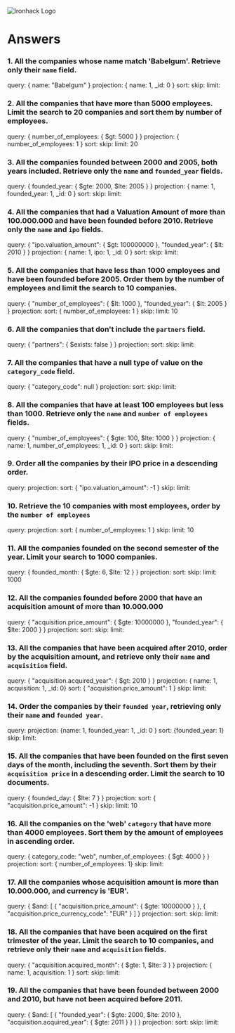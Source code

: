 ![Ironhack Logo](https://i.imgur.com/1QgrNNw.png)

# Answers

### 1. All the companies whose name match 'Babelgum'. Retrieve only their `name` field.

query: { name: "Babelgum" }
projection: { name: 1, _id: 0 }
sort:
skip:
limit:
 
### 2. All the companies that have more than 5000 employees. Limit the search to 20 companies and sort them by **number of employees**.

query: { number_of_employees: { $gt: 5000 } }
projection: { number_of_employees: 1 }
sort:
skip:
limit: 20

### 3. All the companies founded between 2000 and 2005, both years included. Retrieve only the `name` and `founded_year` fields.

query: { founded_year: { $gte: 2000, $lte: 2005 } }
projection: { name: 1, founded_year: 1, _id: 0 }
sort:
skip:
limit:

### 4. All the companies that had a Valuation Amount of more than 100.000.000 and have been founded before 2010. Retrieve only the `name` and `ipo` fields.

query: { "ipo.valuation_amount": { $gt: 100000000 }, "founded_year": { $lt: 2010 } }
projection: { name: 1, ipo: 1, _id: 0 }
sort:
skip:
limit:

### 5. All the companies that have less than 1000 employees and have been founded before 2005. Order them by the number of employees and limit the search to 10 companies.

query: { "number_of_employees": { $lt: 1000 }, "founded_year": { $lt: 2005 } } 
projection:
sort: { number_of_employees: 1 }
skip:
limit: 10

### 6. All the companies that don't include the `partners` field.

query: { "partners": { $exists: false } }
projection:
sort:
skip:
limit:

### 7. All the companies that have a null type of value on the `category_code` field.

query: { "category_code": null }
projection:
sort:
skip:
limit:

### 8. All the companies that have at least 100 employees but less than 1000. Retrieve only the `name` and `number of employees` fields.

query: { "number_of_employees": { $gte: 100, $lte: 1000 } }
projection: { name: 1, number_of_employees: 1, _id: 0 }
sort:
skip:
limit:

### 9. Order all the companies by their IPO price in a descending order.

query: 
projection:
sort: { "ipo.valuation_amount": -1 }
skip:
limit:

### 10. Retrieve the 10 companies with most employees, order by the `number of employees`

query:
projection:
sort: { number_of_employees: 1 }
skip:
limit: 10

### 11. All the companies founded on the second semester of the year. Limit your search to 1000 companies.

query: { founded_month: { $gte: 6, $lte: 12 } }
projection:
sort:
skip:
limit: 1000

### 12. All the companies founded before 2000 that have an acquisition amount of more than 10.000.000

query: { "acquisition.price_amount": { $gte: 10000000 }, "founded_year": { $lte: 2000 } }
projection:
sort:
skip:
limit:

### 13. All the companies that have been acquired after 2010, order by the acquisition amount, and retrieve only their `name` and `acquisition` field.

query: { "acquisition.acquired_year": { $gt: 2010 } }
projection: { name: 1, acquisition: 1, _id: 0}
sort: { "acquisition.price_amount": 1 }
skip:
limit:

### 14. Order the companies by their `founded year`, retrieving only their `name` and `founded year`.

query: 
projection: {name: 1, founded_year: 1, _id: 0 }
sort: {founded_year: 1}
skip:
limit:

### 15. All the companies that have been founded on the first seven days of the month, including the seventh. Sort them by their `acquisition price` in a descending order. Limit the search to 10 documents.

query: { founded_day: { $lte: 7 } }
projection:
sort: { "acquisition.price_amount": -1 }
skip:
limit: 10

### 16. All the companies on the 'web' `category` that have more than 4000 employees. Sort them by the amount of employees in ascending order.

query:  { category_code: "web", number_of_employees: { $gt: 4000 } }
projection:
sort: { number_of_employees: 1}
skip:
limit:

### 17. All the companies whose acquisition amount is more than 10.000.000, and currency is 'EUR'.

query:  { $and: [ { "acquisition.price_amount": { $gte: 10000000 } }, { "acquisition.price_currency_code": "EUR" } ] }
projection:
sort:
skip:
limit:

### 18. All the companies that have been acquired on the first trimester of the year. Limit the search to 10 companies, and retrieve only their `name` and `acquisition` fields.

query: { "acquisition.acquired_month": { $gte: 1, $lte: 3 } }
projection: { name: 1, acquisition: 1 }
sort:
skip:
limit:

### 19. All the companies that have been founded between 2000 and 2010, but have not been acquired before 2011.

query: { $and: [ { "founded_year": { $gte:  2000, $lte: 2010 }, "acquisition.acquired_year": { $gte: 2011 } } ] }
projection:
sort:
skip:
limit:
